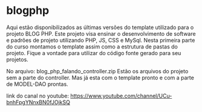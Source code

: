 # blogphp
Aqui estão disponibilizados as últimas versões do template utilizado para o projeto BLOG PHP.
Este projeto visa ensinar o desenvolvimento de software e padrões de projeto utilizando PHP, JS, CSS e MySql.
Nesta primeira parte do curso montamos o template assim como a estrutura de pastas do projeto.
Fique a vontade para utilizar do código fonte gerado para seu projetos.

No arquivo: blog_php_falando_controller.zip
Estão os arquivos do projeto sem a parte do controller.
Mas já esta com o template pronto e com a parte de MODEL-DAO prontas.

link do canal no youtube: https://www.youtube.com/channel/UCu-bnhFpgYNnxBN0fJOjkSQ
